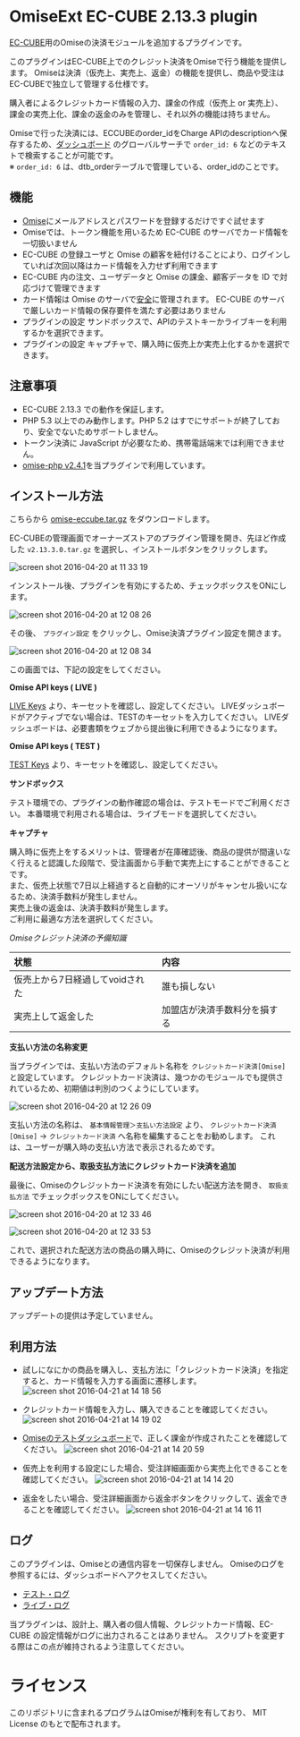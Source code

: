# OmiseExt EC-CUBE 2.13.3 plugin

[EC-CUBE](http://www.ec-cube.net)用のOmiseの決済モジュールを追加するプラグインです。

このプラグインはEC-CUBE上でのクレジット決済をOmiseで行う機能を提供します。
Omiseは決済（仮売上、実売上、返金）の機能を提供し、商品や受注はEC-CUBEで独立して管理する仕様です。

購入者によるクレジットカード情報の入力、課金の作成（仮売上 or 実売上）、課金の実売上化、課金の返金のみを管理し、それ以外の機能は持ちません。

Omiseで行った決済には、ECCUBEのorder_idをCharge APIのdescriptionへ保存するため、[ダッシュボード](https://dashboard.omise.co/) のグローバルサーチで `order_id: 6` などのテキストで検索することが可能です。  
※ `order_id: 6` は、dtb_orderテーブルで管理している、order_idのことです。



## 機能

- [Omise](https://dashboard.omise.co/signup)にメールアドレスとパスワードを登録するだけですぐ試せます
- Omiseでは、トークン機能を用いるため EC-CUBE のサーバでカード情報を一切扱いません
- EC-CUBE の登録ユーザと Omise の顧客を紐付けることにより、ログインしていれば次回以降はカード情報を入力せず利用できます
- EC-CUBE 内の注文、ユーザデータと Omise の課金、顧客データを ID で対応づけて管理できます
- カード情報は Omise のサーバで[安全](https://www.omise.co/security)に管理されます。 EC-CUBE のサーバで厳しいカード情報の保存要件を満たす必要はありません
- プラグインの設定 サンドボックスで、APIのテストキーかライブキーを利用するかを選択できます。
- プラグインの設定 キャプチャで、購入時に仮売上か実売上化するかを選択できます。


## 注意事項

- EC-CUBE 2.13.3 での動作を保証します。
- PHP 5.3 以上でのみ動作します。PHP 5.2 はすでにサポートが終了しており、安全でないためサポートしません。
- トークン決済に JavaScript が必要なため、携帯電話端末では利用できません。
- [omise-php v2.4.1](https://github.com/omise/omise-php/releases/tag/v2.4.1)を当プラグインで利用しています。

## インストール方法

こちらから [omise-eccube.tar.gz](https://github.com/omise/omise-eccube/archive/v2.13.3.0.0.tar.gz) をダウンロードします。

EC-CUBEの管理画面でオーナーズストアのプラグイン管理を開き、先ほど作成した `v2.13.3.0.tar.gz` を選択し、インストールボタンをクリックします。

![screen shot 2016-04-20 at 11 33 19](https://cloud.githubusercontent.com/assets/5040538/14663495/ba6ecc6c-06eb-11e6-8bfb-c5148951c901.png)


インンストール後、プラグインを有効にするため、チェックボックスをONにします。

![screen shot 2016-04-20 at 12 08 26](https://cloud.githubusercontent.com/assets/5040538/14663976/a6e1b524-06f0-11e6-94e8-01d8c8744a1f.png)

その後、 `プラグイン設定` をクリックし、Omise決済プラグイン設定を開きます。

![screen shot 2016-04-20 at 12 08 34](https://cloud.githubusercontent.com/assets/5040538/14663975/a6e15cb4-06f0-11e6-9454-33f9c27cfea6.png)

この画面では、下記の設定をしてください。

**Omise API keys ( LIVE )**

[LIVE Keys](https://dashboard.omise.co/live/api-keys) より、キーセットを確認し、設定してください。
LIVEダッシュボードがアクティブでない場合は、TESTのキーセットを入力してください。
LIVEダッシュボードは、必要書類をウェブから提出後に利用できるようになります。

**Omise API keys ( TEST )**

[TEST Keys](https://dashboard.omise.co/test/api-keys) より、キーセットを確認し、設定してください。

**サンドボックス**

テスト環境での、プラグインの動作確認の場合は、テストモードでご利用ください。
本番環境で利用される場合は、ライブモードを選択してください。

**キャプチャ**

購入時に仮売上をするメリットは、管理者が在庫確認後、商品の提供が間違いなく行えると認識した段階で、受注画面から手動で実売上にすることができることです。  
また、仮売上状態で7日以上経過すると自動的にオーソリがキャンセル扱いになるため、決済手数料が発生しません。  
実売上後の返金は、決済手数料が発生します。  
ご利用に最適な方法を選択してください。

*Omiseクレジット決済の予備知識*

| 状態 | 内容 |
|:--|:--|
| 仮売上から7日経過してvoidされた | 誰も損しない |
| 実売上して返金した | 加盟店が決済手数料分を損する |


**支払い方法の名称変更**

当プラグインでは、支払い方法のデフォルト名称を `クレジットカード決済[Omise]` と設定しています。 クレジットカード決済は、幾つかのモジュールでも提供されているため、初期値は判別のつくようにしています。

![screen shot 2016-04-20 at 12 26 09](https://cloud.githubusercontent.com/assets/5040538/14664227/17c44be2-06f3-11e6-8bf1-32745136320c.png)

支払い方法の名称は、 `基本情報管理＞支払い方法設定` より、 `クレジットカード決済[Omise]` -> `クレジットカード決済` へ名称を編集することをお勧めします。
これは、ユーザーが購入時の支払い方法で表示されるためです。


**配送方法設定から、取扱支払方法にクレジットカード決済を追加**

最後に、Omiseのクレジットカード決済を有効にしたい配送方法を開き、 `取扱支払方法` でチェックボックスをONにしてください。

![screen shot 2016-04-20 at 12 33 46](https://cloud.githubusercontent.com/assets/5040538/14664320/2c017098-06f4-11e6-953c-cdc577ea6abc.png)

![screen shot 2016-04-20 at 12 33 53](https://cloud.githubusercontent.com/assets/5040538/14664321/2c01b38c-06f4-11e6-84f9-7f063213aff5.png)

これで、選択された配送方法の商品の購入時に、Omiseのクレジット決済が利用できるようになります。


## アップデート方法

アップデートの提供は予定していません。  


## 利用方法

- 試しになにかの商品を購入し、支払方法に「クレジットカード決済」を指定すると、カード情報を入力する画面に遷移します。
![screen shot 2016-04-21 at 14 18 56](https://cloud.githubusercontent.com/assets/5040538/14700803/0870d0dc-07cc-11e6-81f8-3b49a7089bd1.png)

- クレジットカード情報を入力し、購入できることを確認してください。
![screen shot 2016-04-21 at 14 19 02](https://cloud.githubusercontent.com/assets/5040538/14700804/0871ae4e-07cc-11e6-9e92-10d601a0c3a5.png)

- [Omiseのテストダッシュボード](https://dashboard.omise.co/test/charges)で、正しく課金が作成されたことを確認してください。
![screen shot 2016-04-21 at 14 20 59](https://cloud.githubusercontent.com/assets/5040538/14700861/4d03740c-07cc-11e6-9dfb-d8292dfe555f.png)

- 仮売上を利用する設定にした場合、受注詳細画面から実売上化できることを確認してください。
![screen shot 2016-04-21 at 14 14 20](https://cloud.githubusercontent.com/assets/5040538/14700681/66594388-07cb-11e6-9f65-c0797fce1611.png)

- 返金をしたい場合、受注詳細画面から返金ボタンをクリックして、返金できることを確認してください。
![screen shot 2016-04-21 at 14 16 11](https://cloud.githubusercontent.com/assets/5040538/14700721/a0d68912-07cb-11e6-99f0-74b82f4c7455.png)


## ログ

このプラグインは、Omiseとの通信内容を一切保存しません。
Omiseのログを参照するには、ダッシュボードへアクセスしてください。

- [テスト・ログ](https://dashboard.omise.co/test/logs)
- [ライブ・ログ](https://dashboard.omise.co/live/logs)

当プラグインは、設計上、購入者の個人情報、クレジットカード情報、EC-CUBE の設定情報がログに出力されることはありません。
スクリプトを変更する際はこの点が維持されるよう注意してください。


# ライセンス

このリポジトリに含まれるプログラムはOmiseが権利を有しており、
MIT License のもとで配布されます。
